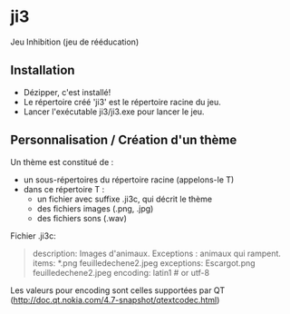 ji3
===

Jeu Inhibition (jeu de rééducation)

Installation
------------
* Dézipper, c'est installé!
* Le répertoire créé 'ji3' est le répertoire racine du jeu.
* Lancer l'exécutable ji3/ji3.exe pour lancer le jeu.

Personnalisation / Création d'un thème
--------------------------------------

Un thème est constitué de :
* un sous-répertoires du répertoire racine (appelons-le T)
* dans ce répertoire T :
    * un fichier avec suffixe .ji3c, qui décrit le thème
    * des fichiers images (.png, .jpg)
    * des fichiers sons (.wav)


Fichier .ji3c:
> description: Images d'animaux. Exceptions : animaux qui rampent.
> items: *.png feuilledechene2.jpeg
> exceptions: Escargot.png feuilledechene2.jpeg
> encoding: latin1 # or utf-8

Les valeurs pour encoding sont celles supportées par QT (http://doc.qt.nokia.com/4.7-snapshot/qtextcodec.html)


